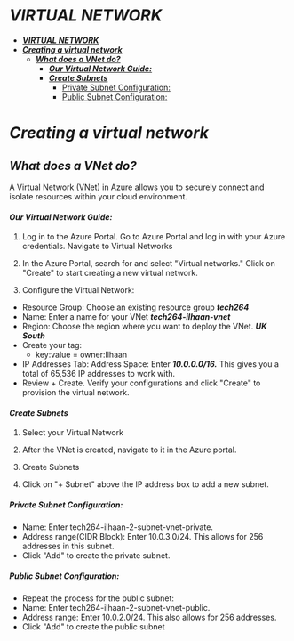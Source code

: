 # ***VIRTUAL NETWORK***
- [***VIRTUAL NETWORK***](#virtual-network)
- [***Creating a virtual network***](#creating-a-virtual-network)
  - [***What does a VNet do?***](#what-does-a-vnet-do)
      - [***Our Virtual Network Guide:***](#our-virtual-network-guide)
      - [***Create Subnets***](#create-subnets)
        - [Private Subnet Configuration:](#private-subnet-configuration)
        - [Public Subnet Configuration:](#public-subnet-configuration)

# ***Creating a virtual network***
## ***What does a VNet do?***
 A Virtual Network (VNet) in Azure allows you to securely connect and isolate resources within your cloud environment. 
 
#### ***Our Virtual Network Guide:***


1. Log in to the Azure Portal. Go to Azure Portal and log in with your Azure credentials.
Navigate to Virtual Networks

2.  In the Azure Portal, search for and select "Virtual networks." Click on "Create" to start creating a new virtual network.

3. Configure the Virtual Network:

- Resource Group: Choose an existing resource group ***tech264***
- Name: Enter a name for your VNet ***tech264-ilhaan-vnet***
- Region: Choose the region where you want to deploy the VNet. ***UK South***
-  Create your tag:
    - key:value = owner:Ilhaan
- IP Addresses Tab: Address Space: Enter ***10.0.0.0/16.*** This gives you a total of 65,536 IP addresses to work with.
- Review + Create.  Verify your configurations and click "Create" to provision the virtual network.

#### ***Create Subnets***
1. Select your Virtual Network

2. After the VNet is created, navigate to it in the Azure portal.
3. Create Subnets

4. Click on "+ Subnet" above the IP address box to add a new subnet.
##### Private Subnet Configuration:

- Name: Enter tech264-ilhaan-2-subnet-vnet-private.
- Address range(CIDR Block): Enter 10.0.3.0/24. This allows for 256 addresses in this subnet.
- Click "Add" to create the private subnet.
  
##### Public Subnet Configuration:
- Repeat the process for the public subnet:
- Name: Enter tech264-ilhaan-2-subnet-vnet-public.
- Address range: Enter 10.0.2.0/24. This also allows for 256 addresses.
- Click "Add" to create the public subnet
